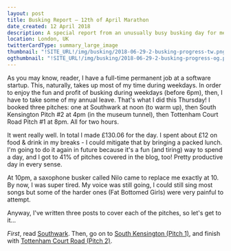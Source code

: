 ```yaml
---
layout: post
title: Busking Report – 12th of April Marathon
date_created: 12 April 2018
description: A special report from an unusually busy busking day for me featuring Southwark, South Kensington and Tottenham Court Road
location: London, UK
twitterCardType: summary_large_image
thumbnail: "!SITE_URL!/img/busking/2018-06-29-2-busking-progress-tw.png"
ogthumbnail: "!SITE_URL!/img/busking/2018-06-29-2-busking-progress-og.png"
---
```


As you may know, reader, I have a full-time permanent job at a software startup. This, naturally, takes up most of my time during weekdays. In order to enjoy the fun and profit of busking during weekdays (before 6pm), then, I have to take some of my annual leave. That's what I did this Thursday! I booked three pitches: one at Southwark at noon (to warm up), then South Kensington Pitch #2 at 4pm (in the museum tunnel), then Tottenham Court Road Pitch #1 at 8pm. All for two hours.

It went really well. In total I made £130.06 for the day. I spent about £12 on food & drink in my breaks - I could mitigate that by bringing a packed lunch. I'm going to do it again in future because it's a fun (and tiring) way to spend a day, and I got to 41% of pitches covered in the blog, too! Pretty productive day in every sense.

At 10pm, a saxophone busker called Nilo came to replace me exactly at 10. By now, I was super tired. My voice was still going, I could still sing most songs but some of the harder ones (Fat Bottomed Girls) were very painful to attempt.

Anyway, I've written three posts to cover each of the pitches, so let's get to it...

*First*, read [Southwark](2018-04-12-southwark). Then, go on to [South Kensington (Pitch 1)](2018-04-12-south-kensington), and finish with [Tottenham Court Road (Pitch 2)](2018-04-12-tottenham-court-road).
